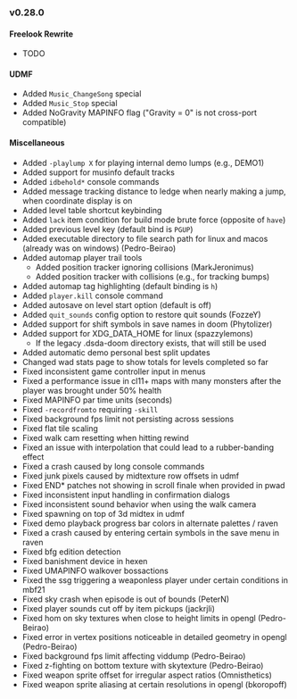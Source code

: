### v0.28.0

#### Freelook Rewrite
- TODO

#### UDMF
- Added `Music_ChangeSong` special
- Added `Music_Stop` special
- Added NoGravity MAPINFO flag ("Gravity = 0" is not cross-port compatible)

#### Miscellaneous
- Added `-playlump X` for playing internal demo lumps (e.g., DEMO1)
- Added support for musinfo default tracks
- Added `idbehold*` console commands
- Added message tracking distance to ledge when nearly making a jump, when coordinate display is on
- Added level table shortcut keybinding
- Added `lack` item condition for build mode brute force (opposite of `have`)
- Added previous level key (default bind is `PGUP`)
- Added executable directory to file search path for linux and macos (already was on windows) (Pedro-Beirao)
- Added automap player trail tools
  - Added position tracker ignoring collisions (MarkJeronimus)
  - Added position tracker with collisions (e.g., for tracking bumps)
- Added automap tag highlighting (default binding is `h`)
- Added `player.kill` console command
- Added autosave on level start option (default is off)
- Added `quit_sounds` config option to restore quit sounds (FozzeY)
- Added support for shift symbols in save names in doom (Phytolizer)
- Added support for XDG_DATA_HOME for linux (spazzylemons)
  - If the legacy .dsda-doom directory exists, that will still be used
- Added automatic demo personal best split updates
- Changed wad stats page to show totals for levels completed so far
- Fixed inconsistent game controller input in menus
- Fixed a performance issue in cl11+ maps with many monsters after the player was brought under 50% health
- Fixed MAPINFO par time units (seconds)
- Fixed `-recordfromto` requiring `-skill`
- Fixed background fps limit not persisting across sessions
- Fixed flat tile scaling
- Fixed walk cam resetting when hitting rewind
- Fixed an issue with interpolation that could lead to a rubber-banding effect
- Fixed a crash caused by long console commands
- Fixed junk pixels caused by midtexture row offsets in udmf
- Fixed END* patches not showing in scroll finale when provided in pwad
- Fixed inconsistent input handling in confirmation dialogs
- Fixed inconsistent sound behavior when using the walk camera
- Fixed spawning on top of 3d midtex in udmf
- Fixed demo playback progress bar colors in alternate palettes / raven
- Fixed a crash caused by entering certain symbols in the save menu in raven
- Fixed bfg edition detection
- Fixed banishment device in hexen
- Fixed UMAPINFO walkover bossactions
- Fixed the ssg triggering a weaponless player under certain conditions in mbf21
- Fixed sky crash when episode is out of bounds (PeterN)
- Fixed player sounds cut off by item pickups (jackrjli)
- Fixed hom on sky textures when close to height limits in opengl (Pedro-Beirao)
- Fixed error in vertex positions noticeable in detailed geometry in opengl (Pedro-Beirao)
- Fixed background fps limit affecting viddump (Pedro-Beirao)
- Fixed z-fighting on bottom texture with skytexture (Pedro-Beirao)
- Fixed weapon sprite offset for irregular aspect ratios (Omnisthetics)
- Fixed weapon sprite aliasing at certain resolutions in opengl (bkoropoff)
